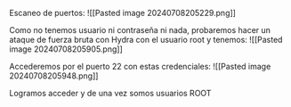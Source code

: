 Escaneo de puertos:
![[Pasted image 20240708205229.png]]

Como no tenemos usuario ni contraseña ni nada, probaremos hacer un ataque de fuerza bruta con Hydra con el usuario root y tenemos:
![[Pasted image 20240708205905.png]]

Accederemos por el puerto 22 con estas credenciales:
![[Pasted image 20240708205948.png]]

Logramos acceder y de una vez somos usuarios ROOT 
